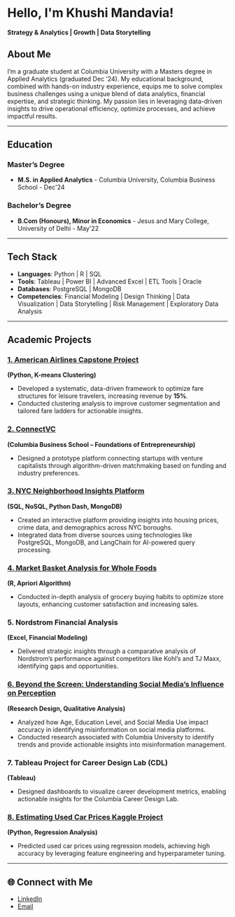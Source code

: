 # Hello, I'm Khushi Mandavia!

**Strategy & Analytics | Growth | Data Storytelling**

## About Me

I’m a graduate student at Columbia University with a Masters degree in Applied Analytics (graduated Dec ’24). My educational background, combined with hands-on industry experience, equips me to solve complex business challenges using a unique blend of data analytics, financial expertise, and strategic thinking. My passion lies in leveraging data-driven insights to drive operational efficiency, optimize processes, and achieve impactful results.

---

## Education

### Master’s Degree

- **M.S. in Applied Analytics** - Columbia University, Columbia Business School - Dec'24

### Bachelor’s Degree

- **B.Com (Honours), Minor in Economics** - Jesus and Mary College, University of Delhi - May'22

---

## Tech Stack

- **Languages**: Python | R | SQL
- **Tools**: Tableau | Power BI | Advanced Excel | ETL Tools | Oracle
- **Databases**: PostgreSQL | MongoDB
- **Competencies**: Financial Modeling | Design Thinking | Data Visualization | Data Storytelling | Risk Management | Exploratory Data Analysis

---

## Academic Projects

### [1. American Airlines Capstone Project](https://github.com/khushimandavia/American-Airlines)

**(Python, K-means Clustering)**

- Developed a systematic, data-driven framework to optimize fare structures for leisure travelers, increasing revenue by **15%**.
- Conducted clustering analysis to improve customer segmentation and tailored fare ladders for actionable insights.

### [2. ConnectVC](https://github.com/khushimandavia/ConnectVC)

**(Columbia Business School – Foundations of Entrepreneurship)**

- Designed a prototype platform connecting startups with venture capitalists through algorithm-driven matchmaking based on funding and industry preferences.

### [3. NYC Neighborhood Insights Platform](https://github.com/khushimandavia/NYC-Neighborhoods-Platform)

**(SQL, NoSQL, Python Dash, MongoDB)**

- Created an interactive platform providing insights into housing prices, crime data, and demographics across NYC boroughs.
- Integrated data from diverse sources using technologies like PostgreSQL, MongoDB, and LangChain for AI-powered query processing.

### [4. Market Basket Analysis for Whole Foods](https://github.com/khushimandavia/Market-Basket-Analysis-for-Whole-Foods)

**(R, Apriori Algorithm)**

- Conducted in-depth analysis of grocery buying habits to optimize store layouts, enhancing customer satisfaction and increasing sales.

### 5. Nordstrom Financial Analysis

**(Excel, Financial Modeling)**

- Delivered strategic insights through a comparative analysis of Nordstrom’s performance against competitors like Kohl’s and TJ Maxx, identifying gaps and opportunities.

### [6. Beyond the Screen: Understanding Social Media’s Influence on Perception](https://github.com/khushimandavia/Beyond-the-Screen-Understanding-Social-Media-s-Influence-on-our-Perception)

**(Research Design, Qualitative Analysis)**

- Analyzed how Age, Education Level, and Social Media Use impact accuracy in identifying misinformation on social media platforms.
- Conducted research associated with Columbia University to identify trends and provide actionable insights into misinformation management.

### 7. Tableau Project for Career Design Lab (CDL)

**(Tableau)**

- Designed dashboards to visualize career development metrics, enabling actionable insights for the Columbia Career Design Lab.

### [8. Estimating Used Car Prices Kaggle Project](https://github.com/khushimandavia/Estimating-Used-Car-Prices-)

**(Python, Regression Analysis)**

- Predicted used car prices using regression models, achieving high accuracy by leveraging feature engineering and hyperparameter tuning.

---

## 🌐 Connect with Me

- [LinkedIn](https://www.linkedin.com/in/khushimandavia/)
- [Email](mailto:km3939@columbia.edu)

